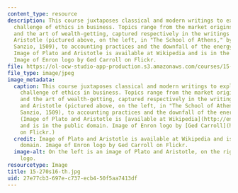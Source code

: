 ```yaml
---
content_type: resource
description: This course juxtaposes classical and modern writings to explore the persistent
  challenge of ethics in business. Topics range from the market origins of society
  and the art of wealth-getting, captured respectively in the writings of Plato and
  Aristotle (pictured above, on the left, in "The School of Athens," by Raffaello
  Sanzio, 1509), to accounting practices and the downfall of the energy giant Enron.
  Image of Plato and Aristotle is available at Wikipedia and is in the public domain.
  Image of Enron logo by Ged Carroll on Flickr.
file: https://ol-ocw-studio-app-production.s3.amazonaws.com/courses/15-270-ethical-practice-leading-through-professionalism-social-responsibility-and-system-design-spring-2016/27e77cb3697ec737ecb450f5aa7413df_15-270s16-th.jpg
file_type: image/jpeg
image_metadata:
  caption: This course juxtaposes classical and modern writings to explore the persistent
    challenge of ethics in business. Topics range from the market origins of society
    and the art of wealth-getting, captured respectively in the writings of Plato
    and Aristotle (pictured above, on the left, in "The School of Athens," by Raffaello
    Sanzio, 1509), to accounting practices and the downfall of the energy giant Enron.
    (Image of Plato and Aristotle is [available at Wikipedia](http://en.wikipedia.org/wiki/File:Sanzio_01_Plato_Aristotle.jpg)
    and is in the public domain. Image of Enron logo by [Ged Carroll](http://www.flickr.com/photos/renaissancechambara/4337585957/)
    on Flickr.)
  credit: Image of Plato and Aristotle is available at Wikipedia and is in the public
    domain. Image of Enron logo by Ged Carroll on Flickr.
  image-alt: On the left is an image of Plato and Aristotle, on the right is the Enron
    logo.
resourcetype: Image
title: 15-270s16-th.jpg
uid: 27e77cb3-697e-c737-ecb4-50f5aa7413df
---
```


